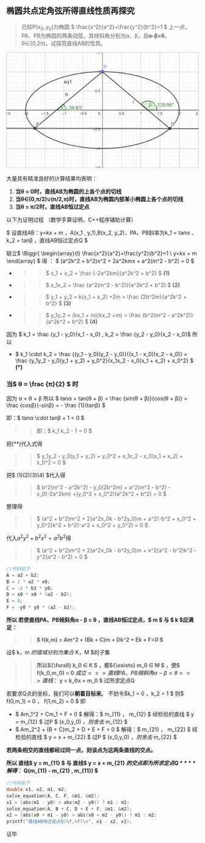 ## 椭圆共点定角弦所得直线性质再探究

>已知P($x_0,y_0$)为椭圆 $ \frac{x^2}{a^2}+\frac{y^2}{b^2}=1 $ 上一点，PA、PB为椭圆的两条动弦，其倾斜角分别为ɑ、β，且**ɑ-β=θ**，θ∈[0,2π)。试探究直线AB的性质。  

![PAB](../I/img/PAB.png)

大量具有精准良好的计算结果均表明：
1. **当θ = 0时，直线AB为椭圆的上各个点的切线**
2. **当θ∈(0,π/2)∪(π/2,π)时，直线AB为椭圆内部某小椭圆上各个点的切线**
3. **当θ = π/2时，直线AB恒过定点**

以下为证明过程
（数学手算证明，C++程序辅助计算）

$ 设直线AB：y=kx + m ，A(x_1 , y_1),B(x_2, y_2)，PA、PB斜率为k_1 = tanα 、k_2 = tanβ ，直线AB恒过定点Q $

联立$ \Biggr\{ 
  \begin{array}{l}
            \frac{x^2}{a^2}+\frac{y^2}{b^2}=1 \\ y=kx + m
  \end{array} $ 得 ： $ (a^2k^2 + b^2)x^2 + 2a^2kmx + a^2(m^2 - b^2) = 0 $

* >>$ x_1 + x_2 = \frac {-2a^2km}{a^2k^2 + b^2} $  **(1)**
* >>$ x_1x_2 = \frac {a^2(m^2 - b^2)}{a^2k^2 + b^2} $  **(2)**
* >>$ y_1 + y_2 = k(x_1 + x_2) +2m = \frac {2b^2m}{a^2k^2 + b^2} $  **(3)**
* >>$ y_1y_2 = (kx_1 + m)(kx_2 +m) = \frac {b^2(m^2 - a^2k^2)}{a^2k^2 + b^2} $  **(4)**

因为 $ k_1 = \frac {y_1 - y_0}{x_1 - x_0} , k_2 = \frac {y_2 - y_0}{x_2 - x_0}$
所以
* $ k_1 \cdot k_2 = \frac {(y_1 - y_0)(y_2 - y_0)}{(x_1 - x_0)(x_2 - x_0)}
                = \frac {y_1y_2 - y_0(y_1 + y_2) + y_0^2}{x_1x_2 - x_0(x_1 + x_2) + x_0^2} $ **(*)** 

### 当$ θ = \frac {π}{2} $ 时

因为 α  = θ + β     所以 $ tanα = tan(θ + β) = \frac {sin(θ + β)}{cos(θ + β)} = \frac {cosβ}{-sinβ} = - \frac {1}{tanβ} $

即：$ tanα \cdot tanβ + 1 = 0 $

>>即：$ k_1 k_2 - 1 = 0 $

把(**)代入式得
>>$ y_1y_2 - y_0(y_1 + y_2) + y_0^2 + x_1x_2 - x_0(x_1 + x_2) + x_0^2 = 0 $

把$ (1)(2)(3)(4) $代入得
>>$ b^2(m^2 - a^2k^2) - y_0(2b^2m) + a^2(m^2 - b^2) - x_0(-2a^2km) +(y_0^2 + x_0^2)(a^2k^2 + b^2) = 0 $

整理得
>>$ (a^2 + b^2)m^2 + 2(a^2x_0k - b^2y_0)m + a^2(-b^2 + x_0^2 + y_0^2)k^2 + b^2(-a^2 + x_0^2 + y_0^2) = 0 $

代入$a^2y^2+b^2x^2=a^2b^2$得
>>$ (a^2 + b^2)m^2 + 2(a^2x_0k - b^2y_0)m + x^2(a^2 - b^2)k^2 - y^2(a^2 - b^2) = 0 $

```c++
//代码如下
A = a2 + b2;
B = 2 * a2 * x0;
C = -2 * b2 * y0;
D = x0 * x0 * (a2 - b2);
E = 0;
F = -y0 * y0 * (a2 - b2);
```

**所以 若使直线PA、PB倾斜角α - β = θ ，直线AB恒过定点，$ m $ 与 $ k $应满足：**
>> **$ f(k,m) = Am^2 + (Bk + C)m + Dk^2 + Ek + F=0  $**

设$ k，m $的值域分别为集合$ K，M $的子集

>>**所以${\forall} k_0 ∈ K $ ，都${\exists} m_0 ∈ M $ ，使$ f(k_0,m_0) = 0 $成立 ==> 直线PA、PB倾斜角α - β = θ ==> 直线：$ y = k_0x + m_0 $ 过所求定点Q**

若要求Q点的坐标，我们可以**朝着目标来**。
不妨令$k_1 = 0 ，k_2 = 1 $  则$ f(0,m_1) = 0 ， f(1,m_2) = 0 $
即
+ $ Am_1^2 + Cm_1 + F = 0 $ 解得：$ m_{11} ， m_{12}  $
经检验的直线 $ y = m_{12} $ 过P $ (x_0,y_0) $，则舍去$ m_{12} $
+ $ Am_2^2 + (B + C)m_2 + D + E + F = 0 $ 解得：$ m_{21} ， m_{22}  $
经检验的直线 $ y = x + m_{22} $ 过P $ (x_0,y_0) $，则舍去$ m_{22} $

**若两条相交的直线都经过同一点，则该点为这两条直线的交点。**

**所以 直线$ y = m_{11} $ 与 直线$ y = x + m_{21} $的交点即为所求定点Q**
**解得：$ Q(m_{11} - m_{21} , m_{11}) $**
```c++
//代码如下
double x1, x2, m1, m2;
solve_equation(A, C, F, &m1, &m2);
x1 = (abs(m1 - y0) > abs(m2 - y0)) ? m1 : m2;
solve_equation(A, B + C, D + E + F, &m1, &m2);
x2 = (abs(x0 + m1 - y0) > abs(x0 + m2 - y0)) ? m1 : m2;
printf("直线AB恒过定点Q(%f,%f)\n", x1 - x2, x1);        
```
证毕